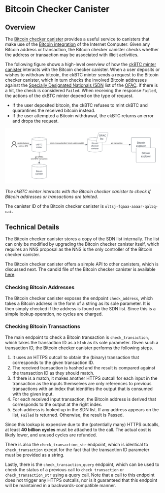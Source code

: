 # Bitcoin Checker Canister

## Overview

The [Bitcoin checker canister](https://dashboard.internetcomputer.org/canister/oltsj-fqaaa-aaaar-qal5q-cai) provides a useful service to canisters that make use of the [Bitcoin integration](https://learn.internetcomputer.org/hc/en-us/articles/34211154520084-Bitcoin-Integration) of the Internet Computer: Given any Bitcoin address or transaction, the Bitcoin checker canister checks whether the address or transaction may be associated with illicit activities.

The following figure shows a high-level overview of how the [ckBTC minter canister](https://dashboard.internetcomputer.org/canister/mqygn-kiaaa-aaaar-qaadq-cai) interacts with the Bitcoin checker canister. When a user deposits or wishes to withdraw bitcoin, the ckBTC minter sends a request to the Bitcoin checker canister, which in turn checks the involved Bitcoin addresses against the [Specially Designated Nationals (SDN](https://sanctionslist.ofac.treas.gov/Home/SdnList) list of the [OFAC](https://ofac.treasury.gov). If there is a hit, the check is considered `Failed`. When receiving the response `Failed`, the actions of the ckBTC minter depend on the type of request.

- If the user deposited bitcoin, the ckBTC refuses to mint ckBTC and quarantines the received bitcoin instead.
- If the user attempted a Bitcoin withdrawal, the ckBTC returns an error and drops the request.

![](./btc_checker_overview.png)

*The ckBTC minter interacts with the Bitcoin checker canister to check if Bitcoin addresses or transactions are tainted.*

The canister ID of the Bitcoin checker canister is `oltsj-fqaaa-aaaar-qal5q-cai`.

## Technical Details

The Bitcoin checker canister stores a copy of the SDN list internally. The list can only be modified by upgrading the Bitcoin checker canister itself, which requires an NNS proposal as the NNS is the only controller of the Bitcoin checker canister.

The Bitcoin checker canister offers a simple API to other canisters, which is discussed next. The candid file of the Bitcoin checker canister is available [here](./btc_checker_canister.did).

### Checking Bitcoin Addresses

The Bitcoin checker canister exposes the endpoint `check_address`, which takes a Bitcoin address in the form of a string as its sole parameter. It is then simply checked if the address is found on the SDN list. Since this is a simple lookup operation, no cycles are charged.

### Checking Bitcoin Transactions

The main endpoint to check a Bitcoin transaction is `check_transaction`, which takes the transaction ID as a `blob` as its sole parameter. Given such a transaction ID, the Bitcoin checker canister performs the following steps.

1. It uses an HTTPS outcall to obtain the (binary) transaction that corresponds to the given transaction ID.
1. The received transaction is hashed and the result is compared against the transaction ID as they should match.
1. If there is a match, it makes another HTTPS outcall for each input in the transaction as the inputs themselves are only references to previous transactions with an index that identifies the output that is consumed with the given input.
1. For each received input transaction, the Bitcoin address is derived that corresponds to the output at the right index.
1. Each address is looked up in the SDN list. If any address appears on the list, `Failed` is returned. Otherwise, the result is Passed.

Since this lookup is expensive due to the (potentially many) HTTPS outcalls, at least **40 billion cycles** must be attached to the call. The actual cost is likely lower, and unused cycles are refunded.

There is also the `check_transaction_str` endpoint, which is identical to `check_transaction` except for the fact that the transaction ID parameter must be provided as a string.

Lastly, there is the `check_transaction_query` endpoint, which can be used to check the status of a previous call to `check_transaction` or `check_transaction_str` using a query call. Note that a call to this endpoint does not trigger any HTTPS outcalls, nor is it guaranteed that this endpoint will be maintained in a backwards-compatible manner.